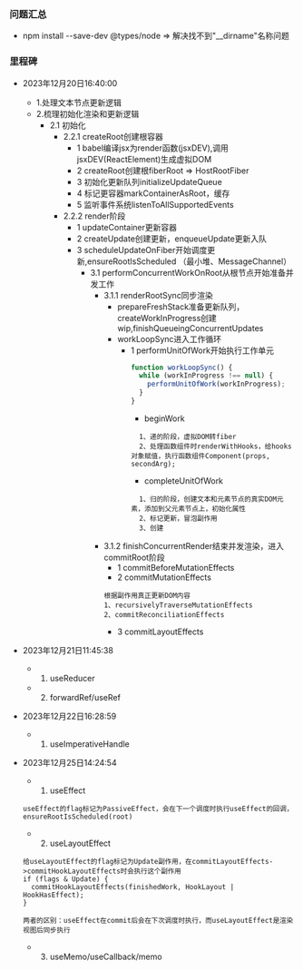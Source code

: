 
### 问题汇总
- npm install --save-dev @types/node => 解决找不到"__dirname"名称问题

### 里程碑
- 2023年12月20日16:40:00
  - 1.处理文本节点更新逻辑
  - 2.梳理初始化渲染和更新逻辑
    - 2.1 初始化
      - 2.2.1 createRoot创建根容器
        - 1 babel编译jsx为render函数(jsxDEV),调用jsxDEV(ReactElement)生成虚拟DOM
        - 2 createRoot创建根fiberRoot => HostRootFiber
        - 3 初始化更新队列initializeUpdateQueue
        - 4 标记更容器markContainerAsRoot，缓存
        - 5 监听事件系统listenToAllSupportedEvents
      - 2.2.2 render阶段
        - 1 updateContainer更新容器
        - 2 createUpdate创建更新，enqueueUpdate更新入队
        - 3 scheduleUpdateOnFiber开始调度更新,ensureRootIsScheduled （最小堆、MessageChannel）
          - 3.1 performConcurrentWorkOnRoot从根节点开始准备并发工作
            - 3.1.1 renderRootSync同步渲染
              - prepareFreshStack准备更新队列，createWorkInProgress创建wip,finishQueueingConcurrentUpdates
              - workLoopSync进入工作循环
                - 1 performUnitOfWork开始执行工作单元
                  ```js
                  function workLoopSync() {
                    while (workInProgress !== null) {
                      performUnitOfWork(workInProgress);
                    }
                  }
                  ```
                  - beginWork
                  ```
                    1、递的阶段，虚拟DOM转fiber
                    2、处理函数组件时renderWithHooks，给hooks对象赋值，执行函数组件Component(props, secondArg);
                  ```
                  - completeUnitOfWork
                  ```
                    1、归的阶段，创建文本和元素节点的真实DOM元素，添加到父元素节点上，初始化属性
                    2、标记更新，冒泡副作用
                    3、创建
                  ```
            - 3.1.2 finishConcurrentRender结束并发渲染，进入commitRoot阶段
              - 1 commitBeforeMutationEffects
              - 2 commitMutationEffects
              ```
              根据副作用真正更新DOM内容
              1、recursivelyTraverseMutationEffects
              2、commitReconciliationEffects
              ```
              - 3 commitLayoutEffects
        
- 2023年12月21日11:45:38
  - 1. useReducer
  - 2. forwardRef/useRef

- 2023年12月22日16:28:59
  - 1. useImperativeHandle

- 2023年12月25日14:24:54
  - 1. useEffect
  ```
  useEffect的flag标记为PassiveEffect，会在下一个调度时执行useEffect的回调，ensureRootIsScheduled(root)
  ```
  - 2. useLayoutEffect
  ```
  给useLayoutEffect的flag标记为Update副作用，在commitLayoutEffects->commitHookLayoutEffects时会执行这个副作用
  if (flags & Update) {
    commitHookLayoutEffects(finishedWork, HookLayout | HookHasEffect);
  }

  两者的区别：useEffect在commit后会在下次调度时执行，而useLayoutEffect是渲染视图后同步执行
  ```
  - 3. useMemo/useCallback/memo

  